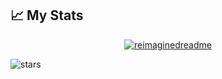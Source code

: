 <!--
- 🔭 I’m currently working on ...
- 🌱 I’m currently learning ...
- 👯 I’m looking to collaborate on ...
- 🤔 I’m looking for help with ...
- 💬 Ask me about ...
- 📫 How to reach me: ...
- 😄 Pronouns: ...
- ⚡ Fun fact: ...
-->

## 📈 My Stats&nbsp;<a href="https://github.com/viher3"></a>
<p align="center">
  <a href="https://github.com/viher3">
    <img src="https://myreadme.vercel.app/api/embed/viher3?panels=userstatistics,toprepositories,toplanguages,commitgraph" alt="reimaginedreadme" />
  <!-- <img src="https://github-readme-stats.vercel.app/api?username=viher3&count_private=true&show_icons=true&theme=dark" /> -->
  </a>
</p>

<img src="https://img.shields.io/github/stars/viher3?label=Stars" alt="stars">
